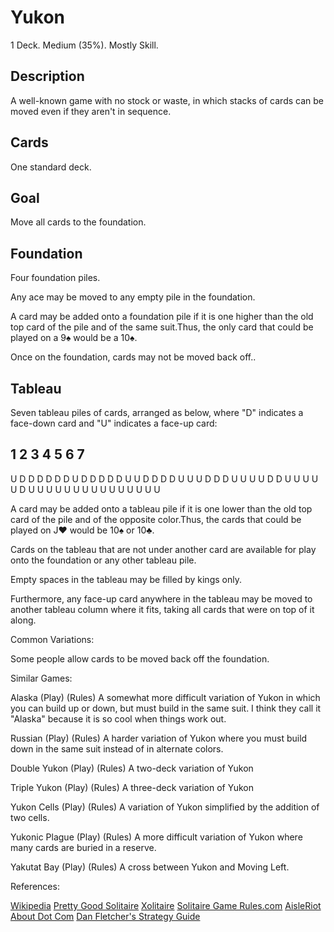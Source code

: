 # Yukon

1 Deck.  Medium (35%).  Mostly Skill.

## Description

A well-known game with no stock or waste, in which stacks of cards can be moved even if they aren't in sequence.

## Cards

One standard deck.

## Goal

Move all cards to the foundation.

## Foundation

Four foundation piles.

Any ace may be moved to any empty pile in the foundation.

A card may be added onto a foundation pile if it is one higher than the old top card of the pile and of the same suit.Thus, the only card that could be played on a 9♠ would be a 10♠.

Once on the foundation, cards may not be moved back off..

## Tableau

Seven tableau piles of cards, arranged as below, where "D" indicates a face-down card and "U" indicates a face-up card:

  1  2  3  4  5  6  7
 --------------------
  U  D  D  D  D  D  D
     U  D  D  D  D  D
     U  U  D  D  D  D
     U  U  U  D  D  D
     U  U  U  U  D  D
     U  U  U  U  U  D
        U  U  U  U  U
           U  U  U  U
              U  U  U
                 U  U
                    U

A card may be added onto a tableau pile if it is one lower than the old top card of the pile and of the opposite color.Thus, the cards that could be played on J♥ would be 10♠ or 10♣.

Cards on the tableau that are not under another card are available for play onto the foundation or any other tableau pile.

Empty spaces in the tableau may be filled by kings only.

Furthermore, any face-up card anywhere in the tableau may be moved to another tableau column where it fits, taking all cards that were on top of it along.

Common Variations:

Some people allow cards to be moved back off the foundation.

Similar Games:

Alaska (Play) (Rules)
    A somewhat more difficult variation of Yukon in which you can build up or down, but must build in the same suit. I think they call it "Alaska" because it is so cool when things work out.

Russian (Play) (Rules)
    A harder variation of Yukon where you must build down in the same suit instead of in alternate colors.

Double Yukon (Play) (Rules)
    A two-deck variation of Yukon

Triple Yukon (Play) (Rules)
    A three-deck variation of Yukon

Yukon Cells (Play) (Rules)
    A variation of Yukon simplified by the addition of two cells.

Yukonic Plague (Play) (Rules)
    A more difficult variation of Yukon where many cards are buried in a reserve.

Yakutat Bay (Play) (Rules)
    A cross between Yukon and Moving Left.

References:

[Wikipedia](http://en.wikipedia.org/wiki/Yukon_(solitaire))
[Pretty Good Solitaire](http://www.goodsol.com/pgshelp/yukon.htm)
[Xolitaire](http://www.escapedivision.com/xolitaire/en/games/yukon.html)
[Solitaire Game Rules.com](http://solitaire-game-rules.com/games/yukon.htm)
[AisleRiot](http://help.gnome.org/users/aisleriot/stable/Yukon.html.en)
[About Dot Com](http://boardgames.about.com/od/solitaire/a/yukon.htm)
[Dan Fletcher's Strategy Guide](http://www.solitairecentral.com/articles/YukonSolitaireStrategyGuide.html)